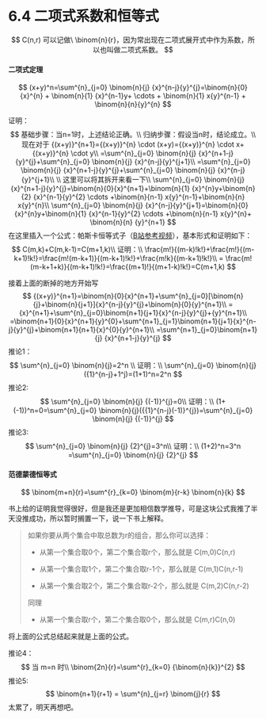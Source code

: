 # 6.4 二项式系数和恒等式

$$
C(n,r) 可以记做\ \binom{n}{r}，因为常出现在二项式展开式中作为系数，所以也叫做二项式系数。 
$$

#### 二项式定理

$$
(x+y)^n=\sum^{n}_{j=0} \binom{n}{j} {x}^{n-j}{y}^{j}=\binom{n}{0} {x}^{n} + \binom{n}{1} {x}^{n-1}y+ \cdots + \binom{n}{1} x{y}^{n-1} + \binom{n}{n}{y}^{n}
$$

证明：
$$
基础步骤：当n=1时，上述结论正确。\\
归纳步骤：假设当n时，结论成立。\\ 
现在对于 {(x+y)}^{n+1}={(x+y)}^{n} \cdot (x+y)={(x+y)}^{n} \cdot x+{(x+y)}^{n} \cdot y\\
=\sum^{n}_{j=0} \binom{n}{j} {x}^{n+1-j}{y}^{j}+\sum^{n}_{j=0} \binom{n}{j} {x}^{n-j}{y}^{j+1}\\
=\sum^{n}_{j=0} \binom{n}{j} {x}^{n+1-j}{y}^{j}+\sum^{n}_{j=0} \binom{n}{j} {x}^{n-j}{y}^{j+1}\\
\\
这里可以将其拆开来看一下\\
\sum^{n}_{j=0} \binom{n}{j} {x}^{n+1-j}{y}^{j}=\binom{n}{0}{x}^{n+1}+\binom{n}{1} {x}^{n}y+\binom{n}{2} {x}^{n-1}{y}^{2} \cdots +\binom{n}{n-1} x{y}^{n-1}+\binom{n}{n} x{y}^{n}\\
\sum^{n}_{j=0} \binom{n}{j} {x}^{n-j}{y}^{j+1}=\binom{n}{0} {x}^{n}y+\binom{n}{1} {x}^{n-1}{y}^{2} \cdots +\binom{n}{n-1} x{y}^{n}+ \binom{n}{n} {y}^{n+1}
$$
在这里插入一个公式：帕斯卡恒等式子（[B站参考视频](https://www.bilibili.com/video/BV1TQ4y1P7Up?from=search&seid=9619760902590891781)），基本形式和证明如下：
$$
C(m,k)+C(m,k-1)=C(m+1,k)\\
证明：\\
\frac{m!}{(m-k)!k!}+\frac{m!}{(m-k+1)!k!}=\frac{m!(m-k+1)}{(m-k+1)!k!}+\frac{m!k}{(m-k+1)!k!}\\
= \frac{m!(m-k+1+k)}{(m-k+1)!k!}=\frac{(m+1)!}{(m+1-k)!k!}=C(m+1,k)
$$


接着上面的断掉的地方开始写
$$
{(x+y)}^{n+1}=\binom{n}{0}{x}^{n+1}+\sum^{n}_{j=0}[\binom{n}{j}+\binom{n}{j+1}]{x}^{n-j}{y}^{j}+\binom{n}{0}{y}^{n+1}\\
={x}^{n+1}+\sum^{n}_{j=0}\binom{n+1}{j+1}{x}^{n-j}{y}^{j}+{y}^{n+1}\\
=\binom{n+1}{0}{x}^{n+1}{y}^{0}+\sum^{n+1}_{j=1}\binom{n+1}{j+1}{x}^{n-j}{y}^{j}+\binom{n+1}{n+1}{x}^{0}{y}^{n+1}\\
=\sum^{n+1}_{j=0}\binom{n+1}{j} {x}^{n+1-j}{y}^{j}
$$
推论1：
$$
\sum^{n}_{j=0} \binom{n}{j}=2^n \\
证明：\\
\sum^{n}_{j=0} \binom{n}{j}({1}^{n-j}+1^j)=(1+1)^n=2^n
$$
推论2:
$$
\sum^{n}_{j=0} \binom{n}{j} {(-1)}^{j}=0\\
证明：\\
(1+(-1))^n=0=\sum^{n}_{j=0} \binom{n}{j}({{1}^{n-j}(-1)}^{j})=\sum^{n}_{j=0} \binom{n}{j} {(-1)}^{j}
$$
推论3:
$$
\sum^{n}_{j=0} \binom{n}{j} {2}^{j}=3^n\\
证明：\\
(1+2)^n=3^n              =\sum^{n}_{j=0} \binom{n}{j} {2}^{j}
$$

#### 范德蒙德恒等式

$$
\binom{m+n}{r}=\sum^{r}_{k=0} \binom{m}{r-k} \binom{n}{k}
$$

书上给的证明我觉得很好，但是我还是更加相信数学推导，可是这块公式我推了半天没推成功，所以暂时搁置一下，说一下书上解释。

> 如果你要从两个集合中取总数为r的组合，那么你可以选择：
>
> - 从第一个集合取0个，第二个集合取r个，那么就是 C(m,0)C(n,r)
>
> - 从第一个集合取1个，第二个集合取r-1个，那么就是 C(m,1)C(n,r-1)
> - 从第一个集合取2个，第二个集合取r-2个，那么就是 C(m,2)C(n,r-2)
>
> 同理
>
> - 从第一个集合取r个，第二个集合取0个，那么就是 C(m,r)C(n,0)

将上面的公式总结起来就是上面的公式。

推论4：
$$
当 m=n 时\\
\binom{2n}{r}=\sum^{r}_{k=0} {\binom{n}{k}}^{2}
$$
推论5:
$$
\binom{n+1}{r+1} = \sum^{n}_{j=r} \binom{j}{r}
$$
太累了，明天再想吧。